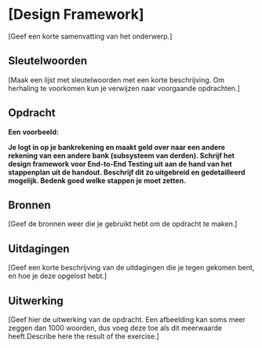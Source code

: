 # [Design Framework]
[Geef een korte samenvatting van het onderwerp.]

## Sleutelwoorden
[Maak een lijst met sleutelwoorden met een korte beschrijving. Om herhaling te voorkomen kun je verwijzen naar voorgaande opdrachten.]

## Opdracht
__Een voorbeeld:__

__Je logt in op je bankrekening en maakt geld over naar een andere rekening van een andere bank (subsysteem van derden). Schrijf het design framework voor End-to-End Testing uit aan de hand van het stappenplan uit de handout. Beschrijf dit zo uitgebreid en gedetailleerd mogelijk. Bedenk goed welke stappen je moet zetten.__


## Bronnen
[Geef de bronnen weer die je gebruikt hebt om de opdracht te maken.]

## Uitdagingen
[Geef een korte beschrijving van de uitdagingen die je tegen gekomen bent, en hoe je deze opgelost hebt.]

## Uitwerking
[Geef hier de uitwerking van de opdracht. Een afbeelding kan soms meer zeggen dan 1000 woorden, dus voeg deze toe als dit meerwaarde heeft.Describe here the result of the exercise.]

